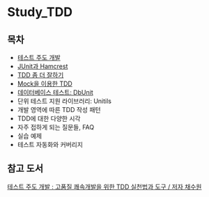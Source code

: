 # Study_TDD

## 목차

- [테스트 주도 개발](./docs/%ED%85%8C%EC%8A%A4%ED%8A%B8%20%EC%A3%BC%EB%8F%84%20%EA%B0%9C%EB%B0%9C.md)
- [JUnit과 Hamcrest](./docs/JUnit%EA%B3%BC%20Hamcrest.md)
- [TDD 좀 더 잘하기](./docs/TDD%20%EC%A2%80%20%EB%8D%94%20%EC%9E%98%ED%95%98%EA%B8%B0.md)
- [Mock을 이용한 TDD](./docs/Mock%EC%9D%84%20%EC%9D%B4%EC%9A%A9%ED%95%9C%20TDD.md)
- [데이터베이스 테스트: DbUnit](./docs/DbUnit.md)
- 단위 테스트 지원 라이브러리: Unitils
- 개발 영역에 따른 TDD 작성 패턴
- TDD에 대한 다양한 시각
- 자주 접하게 되는 질문들, FAQ
- 실습 예제
- 테스트 자동화와 커버리지



## 참고 도서

[테스트 주도 개발 : 고품질 쾌속개발을 위한 TDD 실천법과 도구 / 저자 채수원](https://www.hanbit.co.kr/store/books/look.php?p_code=B3818551654)
